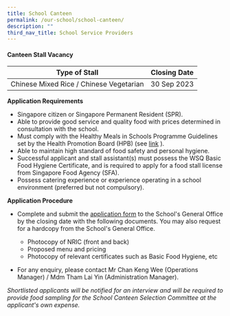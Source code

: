 ```yaml
---
title: School Canteen
permalink: /our-school/school-canteen/
description: ""
third_nav_title: School Service Providers
---
```

#### **Canteen Stall Vacancy**


| Type of Stall | Closing Date | 
| -------- | -------- | 
| Chinese Mixed Rice / Chinese Vegetarian  | 30 Sep 2023 | 

**Application Requirements**

* Singapore citizen or Singapore Permanent Resident (SPR).
* Able to provide good service and quality food with prices determined in consultation with the school.
* Must comply with the Healthy Meals in Schools Programme Guidelines set by the Health Promotion Board (HPB) (see [link](https://hpb.gov.sg/schools/school-programmes/healthy-meals-in-schools-programme) ).
* Able to maintain high standard of food safety and personal hygiene.
* Successful applicant and stall assistant(s) must possess the WSQ Basic Food Hygiene Certificate, and is required to apply for a food stall license from Singapore Food Agency (SFA).
* Possess catering experience or experience operating in a school environment (preferred but not compulsory).

**Application Procedure**

* Complete and submit the  [application form](/files/Canteen%20Stall%20Application/application-form-for-school-canteen-stall.pdf)  to the School's General Office by the closing date with the following documents.  You may also request for a hardcopy from the School's General Office.

	
	* Photocopy of NRIC (front and back)
	* Proposed menu and pricing
	* Photocopy of relevant certificates such as Basic Food Hygiene, etc

* For any enquiry, please contact Mr Chan Keng Wee (Operations Manager) / Mdm Tham Lai Yin (Administration Manager).

*Shortlisted applicants will be notified for an interview and will be required to provide food sampling for the School Canteen Selection Committee at the applicant's own expense.*
